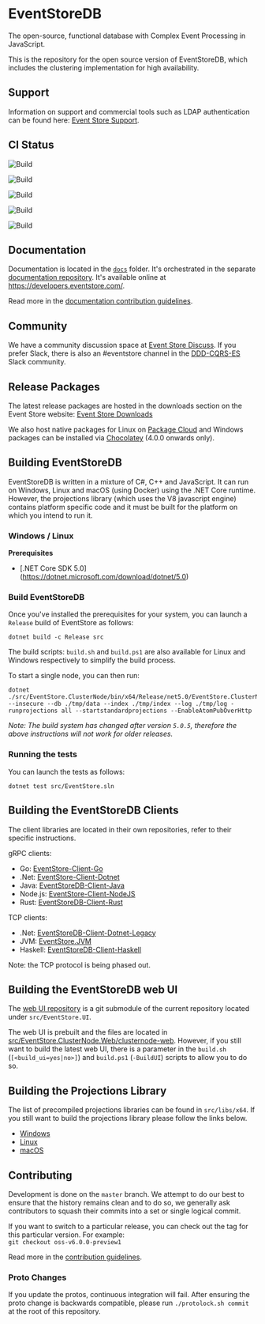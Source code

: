 # EventStoreDB

The open-source, functional database with Complex Event Processing in JavaScript.

This is the repository for the open source version of EventStoreDB, which includes the clustering implementation for high availability. 

## Support

Information on support and commercial tools such as LDAP authentication can be found here: [Event Store Support](https://eventstore.com/support/).

## CI Status

![Build](https://github.com/EventStore/EventStore/actions/workflows/build-ubuntu-18.04.yml/badge.svg)

![Build](https://github.com/EventStore/EventStore/actions/workflows/build-windows-2019.yml/badge.svg)

![Build](https://github.com/EventStore/EventStore/actions/workflows/build-container-alpine.yml/badge.svg)

![Build](https://github.com/EventStore/EventStore/actions/workflows/build-container-buster-slim.yml/badge.svg)

![Build](https://github.com/EventStore/EventStore/actions/workflows/build-container-focal.yml/badge.svg)

## Documentation
Documentation is located in the [`docs`](/docs) folder. It's orchestrated in the separate [documentation repository](https://github.com/EventStore/documentation). It's available online at https://developers.eventstore.com/.

Read more in the [documentation contribution guidelines](./CONTRIBUTING.md#documentation).

## Community
We have a community discussion space at [Event Store Discuss](https://discuss.eventstore.com/). If you prefer Slack, there is also an #eventstore channel in the [DDD-CQRS-ES](https://j.mp/ddd-es-cqrs) Slack community.

## Release Packages
The latest release packages are hosted in the downloads section on the Event Store website: [Event Store Downloads](https://eventstore.com/downloads/)

We also host native packages for Linux on [Package Cloud](https://packagecloud.io/EventStore/EventStore-OSS) and Windows packages can be installed via [Chocolatey](https://chocolatey.org/packages/eventstore-oss) (4.0.0 onwards only).

## Building EventStoreDB

EventStoreDB is written in a mixture of C#, C++ and JavaScript. It can run on Windows, Linux and macOS (using Docker) using the .NET Core runtime. However, the projections library (which uses the V8 javascript engine) contains platform specific code and it must be built for the platform on which you intend to run it.

### Windows / Linux
**Prerequisites**
- [.NET Core SDK 5.0] (https://dotnet.microsoft.com/download/dotnet/5.0)

### Build EventStoreDB
Once you've installed the prerequisites for your system, you can launch a `Release` build of EventStore as follows:
```
dotnet build -c Release src
```
The build scripts: `build.sh` and `build.ps1` are also available for Linux and Windows respectively to simplify the build process.

To start a single node, you can then run:
```
dotnet ./src/EventStore.ClusterNode/bin/x64/Release/net5.0/EventStore.ClusterNode.dll --insecure --db ./tmp/data --index ./tmp/index --log ./tmp/log -runprojections all --startstandardprojections --EnableAtomPubOverHttp
```

_Note: The build system has changed after version `5.0.5`, therefore the above instructions will not work for older releases._

### Running the tests
You can launch the tests as follows:

```
dotnet test src/EventStore.sln
```

## Building the EventStoreDB Clients 

The client libraries are located in their own repositories, refer to their specific instructions.  

gRPC clients: 
* Go: [EventStore-Client-Go](https://github.com/EventStore/EventStore-Client-Go)
* .Net: [EventStore-Client-Dotnet](https://github.com/EventStore/EventStore-Client-Dotnet) 
* Java: [EventStoreDB-Client-Java](https://github.com/EventStore/EventStoreDB-Client-Java)
* Node.js: [EventStore-Client-NodeJS](https://github.com/EventStore/EventStore-Client-NodeJS)
* Rust: [EventStoreDB-Client-Rust](https://github.com/EventStore/EventStoreDB-Client-Rust)

TCP clients:
* .Net: [EventStoreDB-Client-Dotnet-Legacy](https://github.com/EventStore/EventStoreDB-Client-Dotnet-Legacy)
* JVM: [EventStore.JVM](https://github.com/EventStore/EventStore.JVM)
* Haskell: [EventStoreDB-Client-Haskell](https://github.com/EventStore/EventStoreDB-Client-Haskell)

Note: the TCP protocol is being phased out.

## Building the EventStoreDB web UI
The [web UI repository](https://github.com/EventStore/EventStore.UI) is a git submodule of the current repository located under `src/EventStore.UI`.

The web UI is prebuilt and the files are located in [src/EventStore.ClusterNode.Web/clusternode-web](src/EventStore.ClusterNode.Web/clusternode-web). However, if you still want to build the latest web UI, there is a parameter in the `build.sh` (`[<build_ui=yes|no>]`) and `build.ps1` (`-BuildUI`) scripts to allow you to do so.

## Building the Projections Library
The list of precompiled projections libraries can be found in `src/libs/x64`. If you still want to build the projections library please follow the links below.
- [Windows](scripts/build-js1/build-js1-win/build-js1-win-instructions.md)
- [Linux](scripts/build-js1/build-js1-linux/README.md)
- [macOS](scripts/build-js1/build-js1-mac/build-js1-mac.sh)

## Contributing

Development is done on the `master` branch.
We attempt to do our best to ensure that the history remains clean and to do so, we generally ask contributors to squash their commits into a set or single logical commit.

If you want to switch to a particular release, you can check out the tag for this particular version. For example:  
`git checkout oss-v6.0.0-preview1`

Read more in the [contribution guidelines](./CONTRIBUTING.md).

### Proto Changes

If you update the protos, continuous integration will fail. After ensuring the proto change is backwards compatible, please run `./protolock.sh commit` at the root of this repository.
